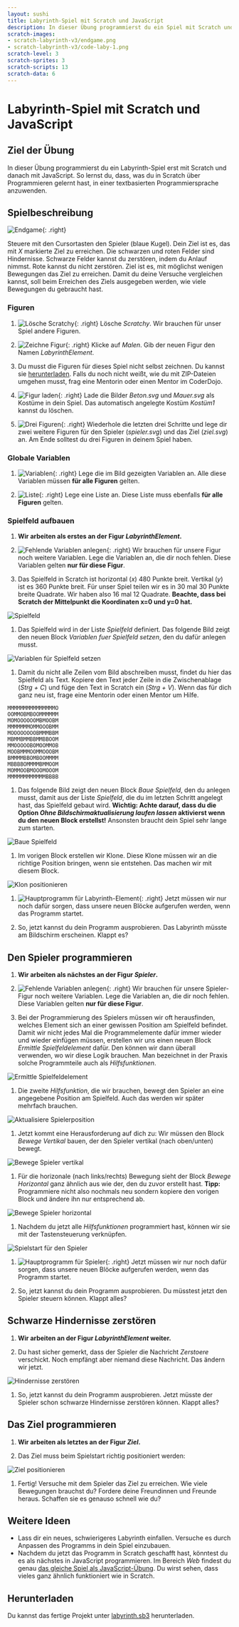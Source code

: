```yaml
---
layout: sushi
title: Labyrinth-Spiel mit Scratch und JavaScript
description: In dieser Übung programmierst du ein Spiel mit Scratch und übersetzt es dann in JavaScript
scratch-images:
- scratch-labyrinth-v3/endgame.png
- scratch-labyrinth-v3/code-laby-1.png
scratch-level: 3
scratch-sprites: 3
scratch-scripts: 13
scratch-data: 6
---
```


# Labyrinth-Spiel mit Scratch und JavaScript

## Ziel der Übung

In dieser Übung programmierst du ein Labyrinth-Spiel erst mit Scratch und danach mit JavaScript. So lernst du, dass, was du in Scratch über Programmieren gelernt hast, in einer textbasierten Programmiersprache anzuwenden.

## Spielbeschreibung

![Endgame](scratch-labyrinth-v3/endgame.png){: .right}

Steuere mit den Cursortasten den Spieler (blaue Kugel). Dein Ziel ist es, das mit *X* markierte Ziel zu erreichen. Die schwarzen und roten Felder sind Hindernisse. Schwarze Felder kannst du zerstören, indem du Anlauf nimmst. Rote kannst du nicht zerstören. Ziel ist es, mit möglichst wenigen Bewegungen das Ziel zu erreichen. Damit du deine Versuche vergleichen kannst, soll beim Erreichen des Ziels ausgegeben werden, wie viele Bewegungen du gebraucht hast.

### Figuren

1. ![Lösche Scratchy](scratch-labyrinth-v3/löschen.png){: .right}
Lösche *Scratchy*. Wir brauchen für unser Spiel andere Figuren.

1. ![Zeichne Figur](scratch-labyrinth-v3/malen.png){: .right}
Klicke auf *Malen*. Gib der neuen Figur den Namen *LabyrinthElement*.

1. Du musst die Figuren für dieses Spiel nicht selbst zeichnen. Du kannst sie [herunterladen](scratch-labyrinth-v3/figuren.zip). Falls du noch nicht weißt, wie du mit ZIP-Dateien umgehen musst, frag eine Mentorin oder einen Mentor im CoderDojo.

1. ![Figur laden](scratch-labyrinth-v3/hochladen.png){: .right}
Lade die Bilder *Beton.svg* und *Mauer.svg* als Kostüme in dein Spiel. Das automatisch angelegte Kostüm *Kostüm1* kannst du löschen.

1. ![Drei Figuren](scratch-labyrinth-v3/figuren.png){: .right}
Wiederhole die letzten drei Schritte und lege dir zwei weitere Figuren für den Spieler (*spieler.svg*) und das Ziel (*ziel.svg*) an. Am Ende solltest du drei Figuren in deinem Spiel haben.

### Globale Variablen

1. ![Variablen](scratch-labyrinth-v3/globale-daten.png){: .right}
Lege die im Bild gezeigten Variablen an. Alle diese Variablen müssen **für alle Figuren** gelten.

1. ![Liste](scratch-labyrinth-v3/globale-liste.png){: .right}
Lege eine Liste an. Diese Liste muss ebenfalls **für alle Figuren** gelten.

### Spielfeld aufbauen

1. **Wir arbeiten als erstes an der Figur *LabyrinthElement*.**

1. ![Fehlende Variablen anlegen](scratch-labyrinth-v3/labyrinth-daten.png){: .right}
Wir brauchen für unsere Figur noch weitere Variablen. Lege die Variablen an, die dir noch fehlen. Diese Variablen gelten **nur für diese Figur**.

1. Das Spielfeld in Scratch ist horizontal (*x*) 480 Punkte breit. Vertikal (*y*) ist es 360 Punkte breit. Für unser Spiel teilen wir es in 30 mal 30 Punkte breite Quadrate. Wir haben also 16 mal 12 Quadrate. **Beachte, dass bei Scratch der Mittelpunkt die Koordinaten x=0 und y=0 hat.**

![Spielfeld](scratch-labyrinth-v3/scratch-spielfeld.png)

1. Das Spielfeld wird in der Liste *Spielfeld* definiert. Das folgende Bild zeigt den neuen Block *Variablen fuer Spielfeld setzen*, den du dafür anlegen musst.

![Variablen für Spielfeld setzen](scratch-labyrinth-v3/code-laby-1.png)

1. Damit du nicht alle Zeilen vom Bild abschreiben musst, findet du hier das Spielfeld als Text. Kopiere den Text jeder Zeile in die Zwischenablage (*Strg + C*) und füge den Text in Scratch ein (*Strg + V*). Wenn das für dich ganz neu ist, frage eine Mentorin oder einen Mentor um Hilfe.

```
MMMMMMMMMMMMMMMO
OOMMOBMBOOMMMMMM
MOMOOOOOOMBMOOBM
MMMMMMMOMMOOOBMM
MOOOOOOOOBMMMBBM
MBMMBMMBBMMBBOOM
MMOOOOOBOMOOMMOB
MOOBMMMOOMMOOOBM
BMMMMBBOMBOOMMMM
MBBBBOMMMMBMMOOM
MOMMOOBMOOOMOOOM
MMMMMMMMMMMMBBBB
```

1. Das folgende Bild zeigt den neuen Block *Baue Spielfeld*, den du anlegen musst, damit aus der Liste *Spielfeld*, die du im letzten Schritt angelegt hast, das Spielfeld gebaut wird. **Wichtig: Achte darauf, dass du die Option *Ohne Bildschirmaktualisierung laufen lassen* aktivierst wenn du den neuen Block erstellst!** Ansonsten braucht dein Spiel sehr lange zum starten.

![Baue Spielfeld](scratch-labyrinth-v3/code-laby-2.png)

1. Im vorigen Block erstellen wir Klone. Diese Klone müssen wir an die richtige Position bringen, wenn sie entstehen. Das machen wir mit diesem Block.

![Klon positionieren](scratch-labyrinth-v3/code-laby-3.png)

1. ![Hauptprogramm für Labyrinth-Element](scratch-labyrinth-v3/code-laby-4.png){: .right}
Jetzt müssen wir nur noch dafür sorgen, dass unsere neuen Blöcke aufgerufen werden, wenn das Programm startet.

1. So, jetzt kannst du dein Programm ausprobieren. Das Labyrinth müsste am Bildschirm erscheinen. Klappt es?

## Den Spieler programmieren

1. **Wir arbeiten als nächstes an der Figur *Spieler*.**

1. ![Fehlende Variablen anlegen](scratch-labyrinth-v3/code-spieler-1.png){: .right}
Wir brauchen für unsere Spieler-Figur noch weitere Variablen. Lege die Variablen an, die dir noch fehlen. Diese Variablen gelten **nur für diese Figur**.

1. Bei der Programmierung des Spielers müssen wir oft herausfinden, welches Element sich an einer gewissen Position am Spielfeld befindet. Damit wir nicht jedes Mal die Programmelemente dafür immer wieder und wieder einfügen müssen, erstellen wir uns einen neuen Block *Ermittle Spielfeldelement* dafür. Den können wir dann überall verwenden, wo wir diese Logik brauchen. Man bezeichnet in der Praxis solche Programmteile auch als *Hilfsfunktionen*.

![Ermittle Spielfeldelement](scratch-labyrinth-v3/code-spieler-2.png)

1. Die zweite *Hilfsfunktion*, die wir brauchen, bewegt den Spieler an eine angegebene Position am Spielfeld. Auch das werden wir später mehrfach brauchen.

![Aktualisiere Spielerposition](scratch-labyrinth-v3/code-spieler-3.png)

1. Jetzt kommt eine Herausforderung auf dich zu: Wir müssen den Block *Bewege Vertikal* bauen, der den Spieler vertikal (nach oben/unten) bewegt.

![Bewege Spieler vertikal](scratch-labyrinth-v3/code-spieler-3.png)

1. Für die horizonale (nach links/rechts) Bewegung sieht der Block *Bewege Horizontal* ganz ähnlich aus wie der, den du zuvor erstellt hast. **Tipp:** Programmiere nicht also nochmals neu sondern kopiere den vorigen Block und ändere ihn nur entsprechend ab.

![Bewege Spieler horizontal](scratch-labyrinth-v3/code-spieler-4.png)

1. Nachdem du jetzt alle *Hilfsfunktionen* programmiert hast, können wir sie mit der Tastensteuerung verknüpfen.

![Spielstart für den Spieler](scratch-labyrinth-v3/code-spieler-5.png)

1. ![Hauptprogramm für Spieler](scratch-labyrinth-v3/code-spieler-6.png){: .right}
Jetzt müssen wir nur noch dafür sorgen, dass unsere neuen Blöcke aufgerufen werden, wenn das Programm startet.

1. So, jetzt kannst du dein Programm ausprobieren. Du müsstest jetzt den Spieler steuern können. Klappt alles?

## Schwarze Hindernisse zerstören

1. **Wir arbeiten an der Figur *LabyrinthElement* weiter.**

1. Du hast sicher gemerkt, dass der Spieler die Nachricht *Zerstoere* verschickt. Noch empfängt aber niemand diese Nachricht. Das ändern wir jetzt.

![Hindernisse zerstören](scratch-labyrinth-v3/code-laby-5.png)

1. So, jetzt kannst du dein Programm ausprobieren. Jetzt müsste der Spieler schon schwarze Hindernisse zerstören können. Klappt alles?

## Das Ziel programmieren

1. **Wir arbeiten als letztes an der Figur *Ziel*.**

1. Das Ziel muss beim Spielstart richtig positioniert werden:

![Ziel positionieren](scratch-labyrinth-v3/code-ziel.png)

1. Fertig! Versuche mit dem Spieler das Ziel zu erreichen. Wie viele Bewegungen brauchst du? Fordere deine Freundinnen und Freunde heraus. Schaffen sie es genauso schnell wie du?

## Weitere Ideen

* Lass dir ein neues, schwierigeres Labyrinth einfallen. Versuche es durch Anpassen des Programms in dein Spiel einzubauen.
* Nachdem du jetzt das Programm in Scratch geschafft hast, könntest du es als nächstes in JavaScript programmieren. Im Bereich *Web* findest du genau [das gleiche Spiel als JavaScript-Übung](../web/labyrinth-mit-svg.html). Du wirst sehen, dass vieles ganz ähnlich funktioniert wie in Scratch.

## Herunterladen

Du kannst das fertige Projekt unter [labyrinth.sb3](scratch-labyrinth-v3/labyrinth.sb3) herunterladen.